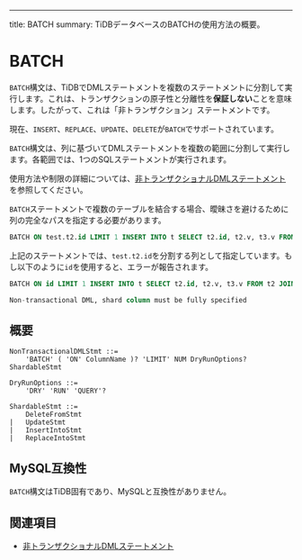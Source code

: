 ---
title: BATCH
summary: TiDBデータベースのBATCHの使用方法の概要。

# BATCH

`BATCH`構文は、TiDBでDMLステートメントを複数のステートメントに分割して実行します。これは、トランザクションの原子性と分離性を**保証しない**ことを意味します。したがって、これは「非トランザクション」ステートメントです。

現在、`INSERT`、`REPLACE`、`UPDATE`、`DELETE`が`BATCH`でサポートされています。

`BATCH`構文は、列に基づいてDMLステートメントを複数の範囲に分割して実行します。各範囲では、1つのSQLステートメントが実行されます。

使用方法や制限の詳細については、[非トランザクショナルDMLステートメント](/non-transactional-dml.md)を参照してください。

`BATCH`ステートメントで複数のテーブルを結合する場合、曖昧さを避けるために列の完全なパスを指定する必要があります。

```sql
BATCH ON test.t2.id LIMIT 1 INSERT INTO t SELECT t2.id, t2.v, t3.v FROM t2 JOIN t3 ON t2.k = t3.k;
```

上記のステートメントでは、`test.t2.id`を分割する列として指定しています。もし以下のように`id`を使用すると、エラーが報告されます。

```sql
BATCH ON id LIMIT 1 INSERT INTO t SELECT t2.id, t2.v, t3.v FROM t2 JOIN t3 ON t2.k = t3.k;

Non-transactional DML, shard column must be fully specified
```

## 概要

```ebnf+diagram
NonTransactionalDMLStmt ::=
    'BATCH' ( 'ON' ColumnName )? 'LIMIT' NUM DryRunOptions? ShardableStmt

DryRunOptions ::=
    'DRY' 'RUN' 'QUERY'?

ShardableStmt ::=
    DeleteFromStmt
|   UpdateStmt
|   InsertIntoStmt
|   ReplaceIntoStmt
```

## MySQL互換性

`BATCH`構文はTiDB固有であり、MySQLと互換性がありません。

## 関連項目

* [非トランザクショナルDMLステートメント](/non-transactional-dml.md)